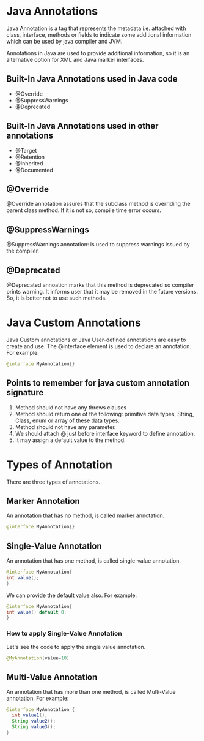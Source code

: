 # Java Annotations
Java Annotation is a tag that represents the metadata i.e. attached with class, interface, methods or fields to indicate some additional information which can be used by java compiler and JVM.

Annotations in Java are used to provide additional information, so it is an alternative option for XML and Java marker interfaces.

## Built-In Java Annotations used in Java code
- @Override
- @SuppressWarnings
- @Deprecated
## Built-In Java Annotations used in other annotations
- @Target
- @Retention
- @Inherited
- @Documented

## @Override
@Override annotation assures that the subclass method is overriding the parent class method. If it is not so, compile time error occurs.

## @SuppressWarnings
@SuppressWarnings annotation: is used to suppress warnings issued by the compiler.

## @Deprecated
@Deprecated annoation marks that this method is deprecated so compiler prints warning. It informs user that it may be removed in the future versions. So, it is better not to use such methods.

# Java Custom Annotations
Java Custom annotations or Java User-defined annotations are easy to create and use. The @interface element is used to declare an annotation. For example:
```java
@interface MyAnnotation{}  
```

## Points to remember for java custom annotation signature

1. Method should not have any throws clauses
2. Method should return one of the following: primitive data types, String, Class, enum or array of these data types.
3. Method should not have any parameter.
4. We should attach @ just before interface keyword to define annotation.
5. It may assign a default value to the method.

# Types of Annotation
There are three types of annotations.

## Marker Annotation
An annotation that has no method, is called marker annotation.
```java
@interface MyAnnotation{}  
```

## Single-Value Annotation
An annotation that has one method, is called single-value annotation.
```java
@interface MyAnnotation{  
int value();  
}  
```

We can provide the default value also. For example:
```java
@interface MyAnnotation{  
int value() default 0;  
}  
```

### How to apply Single-Value Annotation
Let's see the code to apply the single value annotation.
```java
@MyAnnotation(value=10)  
```

## Multi-Value Annotation
An annotation that has more than one method, is called Multi-Value annotation. For example:
```java
@interface MyAnnotation {  
  int value1();  
  String value2();  
  String value3();  
}  
```
